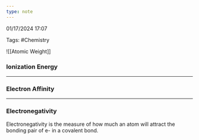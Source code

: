 ```yaml
---
type: note
---
```

01/17/2024 17:07

Tags: #Chemistry 

![[Atomic Weight]]

### Ionization Energy




---

### Electron Affinity



---

### Electronegativity
Electronegativity is the measure of how much an atom will attract the bonding pair of e- in a covalent bond.